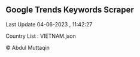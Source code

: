 

## Google Trends Keywords Scraper 
 
Last Update 04-06-2023 , 11:42:27

Country List :
VIETNAM.json



© Abdul Muttaqin 
